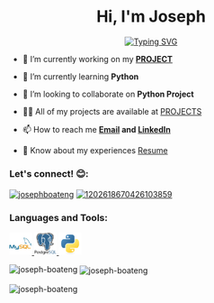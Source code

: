 <h1 align="center">Hi, I'm Joseph</h1>

<p align="center">
  <a href="https://git.io/typing-svg">
    <img src="https://readme-typing-svg.herokuapp.com?font=Fira+Code&size=28&duration=6000&pause=200&color=35B7F1&width=550&height=45&lines=I'm+a+Data+Analyst+;+IT+Enthusiast+;" alt="Typing SVG">
  </a>
</p>


- 🔭 I’m currently working on my **[PROJECT](https://github.com/Joseph-Boateng/DATA-ANALYTICS-PROJECTS)**

- 🌱 I’m currently learning **Python**

- 👯 I’m looking to collaborate on **Python Project**

- 👨‍💻 All of my projects are available at [PROJECTS](https://github.com/Joseph-Boateng/DATA-ANALYTICS-PROJECTS)

- 📫 How to reach me **[Email](ajenimboateng221@gmail.com) and [LinkedIn](https://linkedin.com/in/josephboateng)**

- 📄 Know about my experiences [Resume](https://rb.gy/kzxip9)

<h3 align="left">Let's connect! 😊:</h3>
<p align="left">
<a href="https://linkedin.com/in/josephboateng" target="blank"><img align="center" src="https://raw.githubusercontent.com/rahuldkjain/github-profile-readme-generator/master/src/images/icons/Social/linked-in-alt.svg" alt="josephboateng" height="30" width="40" /></a>
<a href="https://discord.gg/1202618670426103859" target="blank"><img align="center" src="https://raw.githubusercontent.com/rahuldkjain/github-profile-readme-generator/master/src/images/icons/Social/discord.svg" alt="1202618670426103859" height="30" width="40" /></a>
</p>

<h3 align="left">Languages and Tools:</h3>
<p align="left"> <a href="https://www.mysql.com/" target="_blank" rel="noreferrer"> <img src="https://raw.githubusercontent.com/devicons/devicon/master/icons/mysql/mysql-original-wordmark.svg" alt="mysql" width="40" height="40"/> </a> <a href="https://www.postgresql.org" target="_blank" rel="noreferrer"> <img src="https://raw.githubusercontent.com/devicons/devicon/master/icons/postgresql/postgresql-original-wordmark.svg" alt="postgresql" width="40" height="40"/> </a> <a href="https://www.python.org" target="_blank" rel="noreferrer"> <img src="https://raw.githubusercontent.com/devicons/devicon/master/icons/python/python-original.svg" alt="python" width="40" height="40"/> </a> </p>
<p><img align="left" src="https://github-readme-stats.vercel.app/api/top-langs?username=joseph-boateng&show_icons=true&locale=en&layout=compact" alt="joseph-boateng" /></p>

<p>&nbsp;<img align="center" src="https://github-readme-stats.vercel.app/api?username=joseph-boateng&show_icons=true&locale=en" alt="joseph-boateng" /></p>

<p><img align="center" src="https://github-readme-streak-stats.herokuapp.com/?user=joseph-boateng&" alt="joseph-boateng" /></p>
